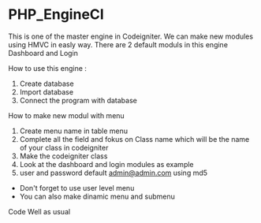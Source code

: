 # PHP_EngineCI

This is one of the master engine in Codeigniter. We can make new modules using HMVC in easly way. There are 2 default moduls in this engine Dashboard and Login

How to use this engine :

1.	Create database
2.	Import database
3.	Connect the program with database

How to make new modul with menu

1.	Create menu name in table menu
2.	Complete all the field and fokus on Class name which will be the name of your class in codeigniter
3.	Make the codeigniter class
4.	Look at the dashboard and login modules as example
5.	user and password default admin@admin.com using md5

- Don't forget to use user level menu
- You can also make dinamic menu and submenu

Code Well as usual
